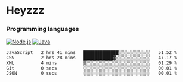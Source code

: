 # Heyzzz  

### Programming languages  

[![Node.js](https://img.shields.io/badge/-Node.js-262626?style=for-the-badge)](https://nodejs.org)
[![Java](https://img.shields.io/badge/-Java-262626?style=for-the-badge)](https://java.com)

<!--START_SECTION:waka-->

```text
JavaScript   2 hrs 41 mins   █████████████░░░░░░░░░░░░   51.52 %
CSS          2 hrs 28 mins   ███████████▓░░░░░░░░░░░░░   47.17 %
XML          4 mins          ▒░░░░░░░░░░░░░░░░░░░░░░░░   01.29 %
Git          0 secs          ░░░░░░░░░░░░░░░░░░░░░░░░░   00.01 %
JSON         0 secs          ░░░░░░░░░░░░░░░░░░░░░░░░░   00.01 %
```

<!--END_SECTION:waka-->
